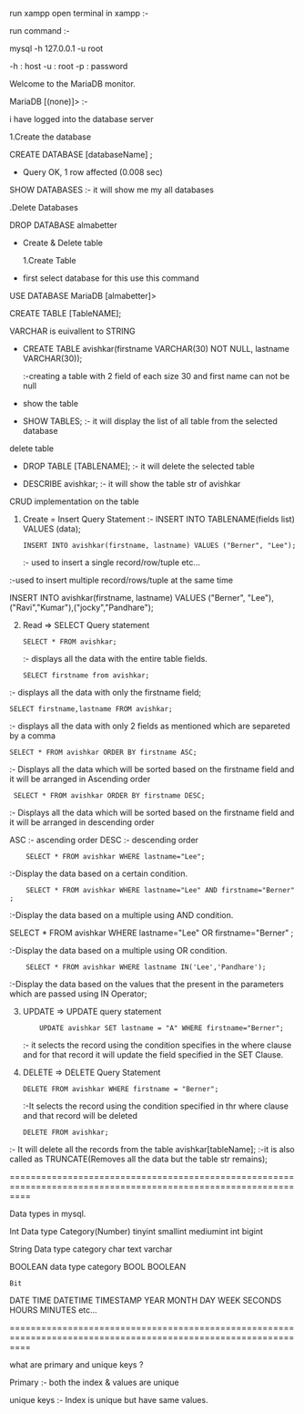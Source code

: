run xampp
open terminal in xampp :-

run command :-

mysql -h 127.0.0.1 -u root

-h : host
-u : root
-p : password

Welcome to the MariaDB monitor.

MariaDB [(none)]> :-

i have logged into the database server

1.Create the database

CREATE DATABASE [databaseName] ;

- Query OK, 1 row affected (0.008 sec)

SHOW DATABASES :- it will show me my all databases

.Delete Databases

DROP DATABASE almabetter

- Create & Delete table

  1.Create Table

* first select database for this use this command

USE DATABASE
MariaDB [almabetter]>

CREATE TABLE [TableNAME];

VARCHAR is euivallent to STRING

- CREATE TABLE avishkar(firstname VARCHAR(30) NOT NULL, lastname VARCHAR(30));

  :-creating a table with 2 field of each size 30 and first name can not be null

- show the table

- SHOW TABLES;
  :- it will display the list of all table from the selected database

delete table

- DROP TABLE [TABLENAME];
  :- it will delete the selected table

- DESCRIBE avishkar;
  :- it will show the table str of avishkar

CRUD implementation on the table

1.  Create = Insert Query Statement
    :- INSERT INTO TABLENAME(fields list) VALUES (data);

        INSERT INTO avishkar(firstname, lastname) VALUES ("Berner", "Lee");

    :- used to insert a single record/row/tuple etc...

:-used to insert multiple record/rows/tuple at the same time

INSERT INTO avishkar(firstname, lastname) VALUES ("Berner", "Lee"),("Ravi","Kumar"),("jocky","Pandhare");

2.  Read => SELECT Query statement

        SELECT * FROM avishkar;

    :- displays all the data with the entire table fields.

        SELECT firstname from avishkar;

:- displays all the data with only the firstname field;

    SELECT firstname,lastname FROM avishkar;

:- displays all the data with only 2 fields as mentioned which are separeted by a comma

    SELECT * FROM avishkar ORDER BY firstname ASC;

:- Displays all the data which will be sorted based on the firstname field and it will be arranged in Ascending order

     SELECT * FROM avishkar ORDER BY firstname DESC;

:- Displays all the data which will be sorted based on the firstname field and it will be arranged in descending order

ASC :- ascending order
DESC :- descending order

        SELECT * FROM avishkar WHERE lastname="Lee";

:-Display the data based on a certain condition.

        SELECT * FROM avishkar WHERE lastname="Lee" AND firstname="Berner" ;

:-Display the data based on a multiple using AND condition.

SELECT * FROM avishkar WHERE lastname="Lee" OR firstname="Berner" ;

:-Display the data based on a multiple using OR condition.

        SELECT * FROM avishkar WHERE lastname IN('Lee','Pandhare');

:-Display the data based on the values that the present in the parameters which are passed using IN Operator;

3.  UPDATE => UPDATE query statement

            UPDATE avishkar SET lastname = "A" WHERE firstname="Berner";

    :- it selects the record using the condition specifies in the where clause and for that record it will update the field specified in the SET Clause.

4.  DELETE => DELETE Query Statement

        DELETE FROM avishkar WHERE firstname = "Berner";

    :-It selects the record using the condition specified in thr where clause and that record will be deleted

        DELETE FROM avishkar;

:- It will delete all the records from the table avishkar[tableName];
:-it is also called as TRUNCATE(Removes all the data but the table str remains);

================================================================================================================

Data types in mysql.

Int Data type Category(Number)
tinyint
smallint
mediumint
int
bigint

String Data type category
char
text
varchar

BOOLEAN data type category
BOOL
BOOLEAN

    Bit

DATE
TIME
DATETIME
TIMESTAMP
YEAR
MONTH
DAY
WEEK
SECONDS
HOURS
MINUTES
etc...

================================================================================================================

what are primary and unique keys ?

Primary :- both the index & values are unique

unique keys :- Index is unique but have same values.
